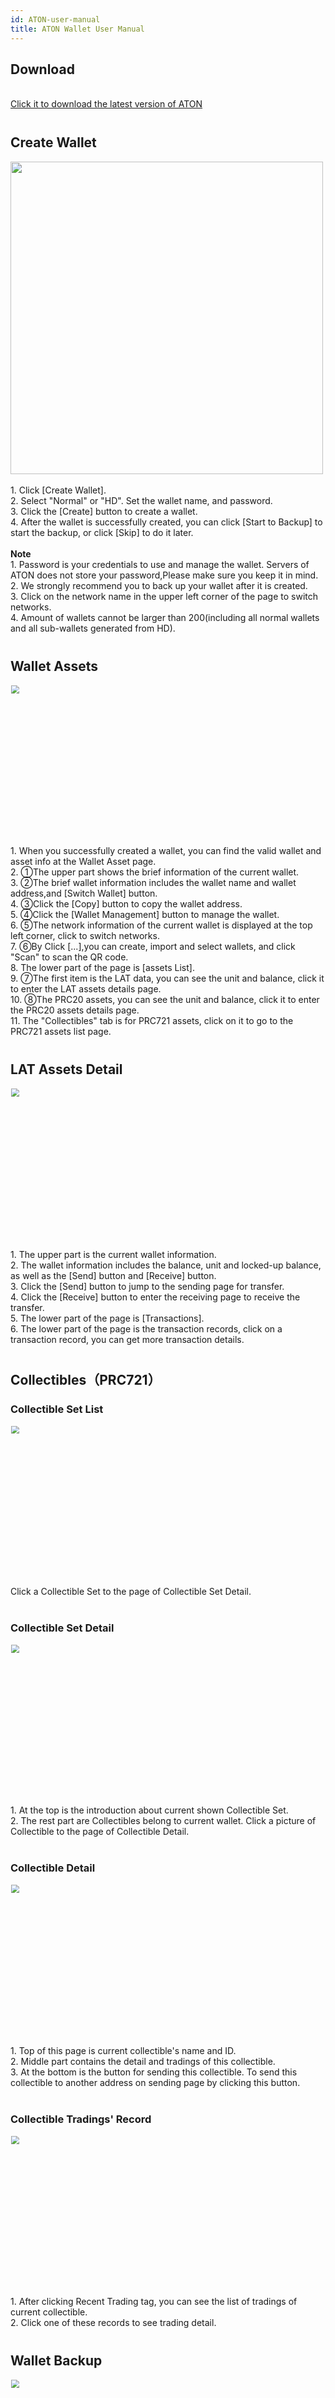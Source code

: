 ```yaml
---
id: ATON-user-manual
title: ATON Wallet User Manual
---
```


## Download

<div> 
<br><a href="https://www.platon.network/en/developer/#aton" target="_blank">Click it to download the latest version of ATON</a>
</div>
<div style = "clear: both"> </div>
<div style = "margin-top: 41px;"> </div>

## Create Wallet

<div>
<div> <img src = "/docs/img/en/ATON-user-manual.assets/aton1.png"width ="500"/> </div> 
<div>
<br>1. Click [Create Wallet]. 
<br>2. Select "Normal" or "HD". Set the wallet name, and password. 
<br>3. Click the [Create] button to create a wallet. 
<br>4. After the wallet is successfully created, you can click [Start to Backup] to start the backup, or click [Skip] to do it later. 
<br> 
<br> <b> Note </b> 
<br>1. Password is your credentials to use and manage the wallet.  Servers of ATON does not store your password,Please make sure you keep it in mind.
<br>2. We strongly recommend you to back up your wallet after it is created. 
<br>3. Click on the network name in the upper left corner of the page to switch networks.
<br>4. Amount of wallets cannot be larger than 200(including all normal wallets and all sub-wallets generated from HD).
</div>
<div style="margin-top:40px;"></div>
</div>

##  Wallet Assets

<div>
<div><img src="/docs/img/en/ATON-user-manual.assets/aton2.png" width="300" style="zoom:80%;"/></div> 
<div>
<br>1. When you successfully created a wallet, you can find the valid wallet and asset info at the Wallet Asset page. 
<br>2. ①The upper part shows the brief information of the current wallet. 
<br>3. ②The brief wallet information includes the wallet name and wallet address,and [Switch Wallet] button. 
<br>4. ③Click the [Copy] button to copy the wallet address. 
<br>5. ④Click the [Wallet Management] button to manage the wallet. 
<br>6. ⑤The network information of the current wallet is displayed at the top left corner, click to switch networks. 
<br>7. ⑥By Click [...],you can create, import and select wallets, and click "Scan" to scan the QR code. 
<br>8. The lower part of the page is [assets List]. 
<br>9. ⑦The first item is the LAT data, you can see the unit and balance, click it to enter the LAT assets details page. 
<br>10. ⑧The PRC20 assets, you can see the unit and balance, click it to enter the PRC20 assets details page.
<br>11. The "Collectibles" tab is for PRC721 assets, click on it to go to the PRC721 assets list page.
</div>
<div style="margin-top:40px;"></div>
</div>

## LAT Assets Detail

<div>
<div><img src="/docs/img/en/ATON-user-manual.assets/aton3.png" width="300" style="zoom:80%;"/></div> 
<div>
<br>1. The upper part is the current wallet information. 
<br>2. The wallet information includes the balance, unit and locked-up balance, as well as the [Send] button and [Receive] button. 
<br>3. Click the [Send] button to jump to the sending page for transfer. 
<br>4. Click the [Receive] button to enter the receiving page to receive the transfer. 
<br>5. The lower part of the page is [Transactions]. 
<br>6. The lower part of the page is the transaction records, click on a transaction record, you can get more transaction details.
</div>
<div style="margin-top:40px;"></div>
</div>

## Collectibles（PRC721）

### Collectible Set List

<div>
<div><img src="/docs/img/en/ATON-user-manual.assets/paints1.jpg" width="300" style="zoom:80%;"/></div> 
<div>
<br>Click a Collectible Set to the page of Collectible Set Detail.
</div>
<div style="margin-top:40px;"></div>
</div>

### Collectible Set Detail

<div>
<div><img src="/docs/img/en/ATON-user-manual.assets/paints2.jpg" width="300" style="zoom:80%;"/></div> 
<div>
<br>1. At the top is the introduction about current shown Collectible Set.
<br>2. The rest part are Collectibles belong to current wallet. Click a picture of Collectible to the page of Collectible Detail.
</div>
<div style="margin-top:40px;"></div>
</div>

### Collectible Detail

<div>
<div><img src="/docs/img/en/ATON-user-manual.assets/paints3.jpg" width="300" style="zoom:80%;"/></div> 
<div>
<br>1. Top of this page is current collectible's name and ID.
<br>2. Middle part contains the detail and tradings of this collectible.
<br>3. At the bottom is the button for sending this collectible. To send this collectible to another address on sending page by clicking this button.
</div>
<div style="margin-top:40px;"></div>
</div>

### Collectible Tradings' Record

<div>
<div><img src="/docs/img/en/ATON-user-manual.assets/paints4.jpg" width="300" style="zoom:80%;"/></div> 
<div>
<br>1. After clicking Recent Trading tag, you can see the list of tradings of current collectible.
<br>2. Click one of these records to see trading detail.
</div>
<div style="margin-top:40px;"></div>
</div>

## Wallet Backup

<div>
<div><img src="/docs/img/en/ATON-user-manual.assets/aton4.png "width ="500" style="zoom:80%;"/></div> 
<div> 
<br>1. After creating the wallet, click [Backup] button for wallet backup. Or you can find it in [My]-[Wallet Management]. 
<br>2. Wallet password is reeuqired for backup. After the password verification is passed, the system will display 12 English words as the mnemonic words. 
<br>3. Copy the mnemonic and keep them in a safe place. Click [Next] to verify the mnemonic. If the verification succeeds, the wallet backup is completed. <br> 
<br><b> Note </b> 
<br>1. You can restore and manage your wallet with mnemonics words, keep them in a safe place.
</div>
<div style="margin-top:40px;"></div>
</div>

## Import Wallet

### Import Using Keystore

<div>
<div><img src = "/docs/img/en/ATON-user-manual.assets/aton5.png "width ="500" style="zoom:80%" /></div> 
<div> 
<br>1. Click the [...] button at the top right coner of the main interface, and select [Import Wallet]. Then move to [Keystore]. 
<br>2. Paster Input the keystore content, or scan the QR code to get the keystore file. 
<br>3. Set the wallet name and password for this wallet. 
<br>4. Click the [Start to Import] button. After the password verification is passed, the wallet is successfully imported. 
<br> 
<br><b> Note </b> 
<br>1. Password is required when import ing wallet Keystore. 
<br>2. Your wallet password is not stored in the server. If you forget the password, please use mnemonic and private key to import it. 
<br>3. You can also click the "[...]" button on the top right corner to import wallet.
</div>
<div style="margin-top:40px;"></div>
</div>




### Import Using Mnemonics

<div>
<div><img src = "/docs/img/en/ATON-user-manual.assets/aton6.png "width ="500 " style="zoom:80%;" /> </div> 
<div> 
<br>1. Click the [...] button at the top right coner of the main interface, and select [Import Wallet]. Then move to [Mnemonic].
<br>2. Fill in the mnemonics in the correct order. 
<br>3. Select type "Normal" or "HD". Set the wallet name and password. 
<br>4. Click the [Start to Import] button. After the mnemonic verification is passed, the wallet is successfully imported. 
<br> 
<br> <b> Note </b> 
<br>1. Password is your credentials to use and manage the wallet.Servers of ATON does not store your password, make sure you keep it in mind. 
<br>2. Store your mnemonics in a safe place. 
<br>3. You can also click the "[...]" button on the top right corner to import wallet.
</div>
<div style="margin-top:40px;"></div>
</div>





### Import Using Private Key

<div>
<div><img src = "/docs/img/en/ATON-user-manual.assets/aton7.png "width ="500"style="zoom:80%;" /> </div> 
<div> 
<br>1.Click the [...] button at the top right coner of the main interface, and select [Import Wallet]. Then move to [Private Key]. 
<br>2. Input your private key, or scan the QR code to get the private key.
<br>3. Set the wallet name and password. 
<br>4. Click the [Start to Import] button. After the verification is passed, the wallet is successfully imported. 
<br> 
<br> <b> Note </b> 
<br>1. Password is your credentials to use and manage the wallet. Servers of ATON does not store your password, make sure you keep it in mind. 
<br>2. Store your private key in a safe place. 
<br>3. You can also click the "[...]" button on  the top right corner to import wallet.
</div>
<div style="margin-top:40px;"></div>
</div>

### Import observed wallet

For details about importing observed wallets, please refer to the instructions of “Set observed wallet and cold wallet”.

<div style = "margin-top: 40px;"> </div>

### Address Book

<div>
<div><img src = "/docs/img/en/ATON-user-manual.assets/aton8.png "width ="500"style="zoom:80%;" /> </div> 
<div> 
<br>1. Select [My-Settings],and you can see the list of wallet addresses stored in the address book. 
<br>2. Click any of the address information to copy the selected address.
<br>3. Slide any of the address information to delete and edit it. 
<br>4. Click the [+] button on the right side of the top navigation bar to manually add address information to the address book.
<br>5. At the same time, you can also check the [Deposit Address] button above the [Start Import] button on the [Create Wallet] and [Import Wallet] pages to enable the wallet to be stored in the address book automatically, and this option is checked by default.
<br> 
<br> 
</div>
<div style="margin-top:40px;"></div>
</div>

## Select Wallet

<div>
<div><img src = "/docs/img/en/ATON-user-manual.assets/aton9.png "width =" 300 "style="zoom:80%;" /> </div> 
<div> 
<br>1. Click the [...] button at the top right coner of the main interface, then click [Select Wallet]. 
<br>2. All your wallets can be classified and filtered as "All", "HD", "Normal", and you can also use fuzzy search with your wallet name or precise search with your wallet address. 
<br>3. Select the wallet you need. 
<br>4. Then you will be guide to the wallet page you selected.
</div>
<div style="margin-top:40px;"></div>
</div>

## Receive

<div>
<div> <img src = "/docs/img/en/ATON-user-manual.assets/aton10.jpg "width =" 300 "style="zoom:80%;" /> </div> 
<div> 
<br>1. Select the asset at the Assets parts on the main interface for more details, and click the [Receive] button to check the wallet address and QR code.
<br>2. You can copy your wallet address with the copy button.
<br>3. Click [Save image and Share] to save the picture to the local album. 
<br>4. Your friends can transfer LAT to you through your wallet address or scanning the QR code. 
<br> 
<br><b> Note </b> 
<br>1. This LAT address and QR code only accept LAT the assets on PlatON, do not deposit the assets on other networks to this purse wallet.
<br>2. Please make sure you deposit the assets to correct network before starting.
</div>
<div style="margin-top:40px;"></div>
</div>

## Send LAT

<div>
<div> <img src = "/docs/img/en/ATON-user-manual.assets/aton11.png "width ="500"style="zoom:80%;" /> </div> 
<div> 
<br>1. Click the [Send] button at the asset details page you selected.  
<br>2. Enter a valid wallet address, or scan the QR code by clicking the scan button at the upper right corner of the interface, or select one wallet you stored. 
<br>3. Enter the LAT amount you want to send. 
<br>4. Set Select the transaction fee rate, you can move the slide bar to set the service fee. 
<br>5. Click [Next] to confirm the transaction information,click [Send] to proceed the transaction.
</div>
<div style="margin-top:40px;"></div>
</div>

## Send Collectible

<div>
<div><img src="/docs/img/en/ATON-user-manual.assets/paints5.jpg" width="500" style="zoom:80%;" /></div>
<div>
<br>1. On the page of Collectible Detail, click the [Send] button.
<br>2. Type in valid  wallet address, or scan the QR code of the wallet to automatically fill in the address, or select a locally saved wallet address through the address book.
<br>3. Choose the transaction fee, and you can click to adjust it to be lower or higher.
<br>4. Click the [Next] button to confirm the transaction information, and click the [Send Transaction] button and enter the correct wallet password to send the transaction to the blockchain network. 
</div>
<div style="margin-top:40px;"></div>
</div>

## Choose Transaction Fee

<div>
<div> <img src = "/docs/img/en/ATON-user-manual.assets/aton12.png "width ="500"style="zoom:80%;" /> </div> 
<div> 
<br>1. The functions of sending, entrusting, redeeming and receiving rewards all incur transaction fees. 
<br>2. Take the sending function as an example, click [Transaction Fee] to enter the transaction fee setting page.
<br>3. There are 5 choices for transaction fees (Fastest, Fast, Recommended, Cheap, Customize). 
<br>4. [Recommended] configuration item is selected by default.
<br>5. The user can select the corresponding option according to actual needs.
<br>6. In the [Customize] column, users can enter Gas Price and Gas Limit independently to achieve flexible cost configuration.
</div>
<div style="margin-top:40px;"></div>
</div>

## Validators

### Validators List

<div>
<div> <img src = "/docs/img/en/ATON-user-manual.assets/aton13.jpg "width =" 300 " style="zoom:80%;" /> </div> 
<div> 
<br>1. Move to the [Delegate] tab at the main interface, and then opt for [Validators], you can view all validators.
<br>2. Usually, the nodes are sorted by rank. They can also be sorted by Delegated amount/Delegators/Expected delegation annualized yield. 
<br>3. Active node: validators participating in the consensus election in the current settlement interval. 
<br>4. Candidate node: validators do not participate in consensus election in the current settlement interval. 
<br> 
</div>
<div style="margin-top:40px;"></div>
</div>

### Validator Details

<div>
<div><img src = "/docs/img/en/ATON-user-manual.assets/aton14.jpg "width =" 300 " style="zoom:80%;" /> </div>
<div>
<br>1. Select a validator, you can check the related profit informaiton, like expected delegation annualized yield, reward ratio and total reward.
<br>2. Also you can check the basic information of validators, such as delegators, blocks info, etc.
<br>3. If you want to delegate your LAT to this validator, you can click the [Delegate] button to start it. 
<br>
<br><b>Note:</b>
<br>1. The validators funded by Foundation do not accept delegations.
<br>2. The "locked validators" not accept delegation.
</div>
<div style="margin-top:40px;"></div>
</div>

## Delegate

### **Participate in** **Delegation**

<div>
<div> <img src = "/docs/img/en/ATON-user-manual.assets/aton15.png "width =" 300 " style="zoom:80%;" /> </div> 
<div> 
<br>1. Select a validator to delegate. If you’ve delegated, then you can check your delegation details via: [Delegate] - [My Delegations]-[Delegation Rec], and then select one validator to continue delegation.
<br>2. Select the wallet you want to delegrate. 
<br>3. You can select locked-up balance to delegate if there is. 
<br>4. Enter the amount, and  it must not be less than 10LAT. 
<br>5. Enter the correct password.
<br>6. You can delegate to the nodes you’ve delegated, no limit to the delegation times.
<br> 
<br><b> Note </b> 
<br>1. Delegators delegates LAT to validtaors, when the delegated validators get profit, delegators will win the profits according to the delegation ratio set by validators.
<br>2. The wallet address connected to profit validators can’t be used to delegate.
<br>3. The delegated LAT will be valid at the next settlement interval.
</div>
<div style="margin-top:40px;"></div>
</div>

### My Delegations

<div>
<div> <img src = "/docs/img/en/ATON-user-manual.assets/aton16.png"width ="300" style="zoom:80%;" /> </div> 
<div> 
<br>1. Click [My Delegation] to check your uncalmied reward, total reward and delegated amount. 
<br>2. Select a specific wallet to check the details including total delegated amount, total rewards and unclaimed rewards. You can also delegate and withdraw your delegation. 
<br>3. Click the [Claim] button to get all unclaimed rewards, and input your wallet. After that, you can see your rewards.
</div>
<div style="margin-top:40px;"></div>
</div>

### Withdraw Delegation

<div>
<div> <img src = "/docs/img/en/ATON-user-manual.assets/aton17.png "width =" 300 " style="zoom:80%;" /> </div> 
<div> 
<br>1. Click You can withdraw your delegation via: [My Delegations]-[Delegation Rec]-[Withdraw]. 
<br>2. Enter the number,it should  be greater than or equal to 10 LAT. Enter your password to proceed the process.
<br> 
<br> <b> Note </b> 
<br>1. Your delegated LAT will be back to your wallet immediately after you withdraw the delegation successfully. 
<br>2. When withdrawing all delegations, the delegation rewards will be claimed automatically.
</div>
<div style="margin-top:40px;"></div>
</div>

## Set the Observed Wallet and Cold Wallet

Preparation:

1. Prepare two mobile phones and install the latest ATON.
2. Make sure that one phone is never connected to the Internet. It is recommended to turn on the airplane mode and turn off WiFi to set  it  as a cold wallet device. The other one is connected to the network as an observed wallet device.

<div>
<div> <img src = "/docs/img/en/ATON-user-manual.assets/aton18.png "width =" 300 " style="zoom:80%;" /> </div> 
<div> 
<br>1. Create a wallet as a cold wallet in offline environment, click [ Receive] to find the QR code.
<br>2. Click [...] at the upper right corner of the main interface, and then select [Import Wallet] -[Observe Wallet] with the mobile phone connected to the network, scan the wallet QR code or enter the wallet address on the mobile phone not connected to the Internet, and click [Finish]. Then the wallet is set successfully. 
<br> 
<br> <b> Note </b> 
<br>1. Oberseved wallet: a wallet connected to network, and is used for observation only. If you need to conduct transactions,the observed wallet need to work with the cold wallet.
<br>2. Cold wallet:a wallet that is not connected to the Internet but has a private key, which needs to be kept in a safe place.
</div>
<div style="margin-top:40px;"></div>
</div>

## Transaction with Cold Wallet

If you have set up observed wallets and cold wallets, you can initiate transfers, delegations, delegation withdrawals, etc. with the observed wallets, and have it worked with the cold wallets cooperate for sign. The following Below is an example. <br>

**1. Observed wallet**

<div>
<div> <img src = "/docs/img/en/ATON-user-manual.assets/aton19.png "width ="500" style="zoom:80%;" /> </div> 
<div> 
<br>(1) Select an observed wallet, then move to the send page, enter the required trasfer details, and then click Finish.
<br>(2) Click the [Next] button, then you will find the QR code that would be scanned by the cold wallet.
</div>
<div style = "margin-top: 20px;"> </div>
</div>

**2. Cold wallet**

<div>
<div> <img src = "/docs/img/en/ATON-user-manual.assets/aton20.png "width =" 800 " style="zoom:80%;" /> </div>
<br>(1) Click the scan button  at the upper right corner, or click the [Offline Signature] button of the specified wallet to scan the QR code displayed on the wallet page. 
<br>(2) The page displays the detailed transaction information. If there is no problems with the transaction, you can click [Next] and enter the password. 
<br>(3) After  you can see the QR code of the signed transactions for the observed wallet to scan.
</div>
<div style = "margin-top: 20px;"> </div>
</div>

**3. Observed wallet**

<div>
<div> <img src = "/docs/img/en/ATON-user-manual.assets/aton21.png "width =" 300 " style="zoom:80%;" /> </div> 
<div> 
<br>(1) The offline signature is requied when you use observed wallet to send, delegate and withdraw.
<br>(2) Click [Next], then you will arrive at the reading signature data page. 
<br>(3) Click [Send Transaction] to send the transaction to the blockchain network. 
<br> 
<br> <b> Note </b> 
<br>1. Jointly use observed wallet and cold wallet to do transactions. 
<br>2. Please do not deposit assets to the observed wallet address that you cannot control.
</div>
<div style="margin-top:40px;"></div>
</div>

## Settings / Help and Feedback

<div>
<div> <img src = "/docs/img/en/ATON-user-manual.assets/aton22.jpg "width =" 250 " style="zoom:80%;" /><img src = "/docs/img/en/ATON-user-manual.assets/aton23.jpg "width =" 250 " style="zoom:80%;" /> </div> 
<div> 
<br>1. Move to [Me] - [Settings], you can make 
<br>- Network Settings: Select the network to be connected. 
<br>- Reminder Threshold:Send notification when the amount of transfer exceeds the transaction threshold you set.
<br>- Resend Reminder:Send notification when repeated transaction occurred within 2 housrs.
<br>- Fingerprint / Face Unlocking:  If you enable it, fingerprint or face unlock is required every time you launch the app. 
<br>- Language: Chinese and English are available.
<br>2. Move to [Me] - [Support and feedback], You can find the user guide and Q &A. If you can’t find what you want, you can submit it and we will respond as soon as possible.
</div>
<div style="margin-top:40px;"></div>
</div>

## Change Password

<div>
<div> <img src = "/docs/img/en/ATON-user-manual.assets/aton24.jpg "width =" 250 " style="zoom:80%;" /><img src = "/docs/img/en/ATON-user-manual.assets/aton25.jpg "width =" 250 " style="zoom:80%;" /> </div>
<div>
<br>1. Move to [Me] - [Wallet Management] - [Change Password].
<br>2. Input the original password and click Confirm.
<br>3. Set new password and click Confirm.
<br>4. Click the [Confirm] button,then the wallet's password is successfully changed.
<br>
<br> <b> Note </b> 
<br>1. Password is your credentials to use and manage the wallet. Servers of ATON does not store your password, make sure you keep it in mind.
</div>
</div>





